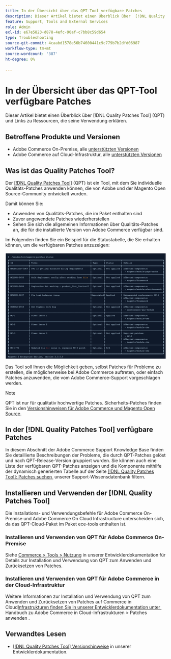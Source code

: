 ```yaml
---
title: In der Übersicht über das QPT-Tool verfügbare Patches
description: Dieser Artikel bietet einen Überblick über  [!DNL Quality Patches Tool]  (QPT) und Links zu Ressourcen, die seine Verwendung erklären.
feature: Support, Tools and External Services
role: Admin
exl-id: e67e5823-d878-4efc-90af-c7bb8c59d654
type: Troubleshooting
source-git-commit: 4caabd1578e56b74600441c9c779b7b2dfd06987
workflow-type: tm+mt
source-wordcount: '387'
ht-degree: 0%

---
```


# In der Übersicht über das QPT-Tool verfügbare Patches

Dieser Artikel bietet einen Überblick über [!DNL Quality Patches Tool] (QPT) und Links zu Ressourcen, die seine Verwendung erklären.

## Betroffene Produkte und Versionen

* Adobe Commerce On-Premise, alle [unterstützten Versionen](https://www.adobe.com/content/dam/cc/en/legal/terms/enterprise/pdfs/Adobe-Commerce-Software-Lifecycle-Policy.pdf)
* Adobe Commerce auf Cloud-Infrastruktur, alle [unterstützten Versionen](https://www.adobe.com/content/dam/cc/en/legal/terms/enterprise/pdfs/Adobe-Commerce-Software-Lifecycle-Policy.pdf)

## Was ist das Quality Patches Tool?

Der [[!DNL Quality Patches Tool]](https://github.com/magento/quality-patches) (QPT) ist ein Tool, mit dem Sie individuelle Qualitäts-Patches anwenden können, die von Adobe und der Magento Open Source-Community entwickelt wurden.

Damit können Sie:

* Anwenden von Qualitäts-Patches, die im Paket enthalten sind
* Zuvor angewendete Patches wiederherstellen
* Sehen Sie sich die allgemeinen Informationen über Qualitäts-Patches an, die für die installierte Version von Adobe Commerce verfügbar sind.

Im Folgenden finden Sie ein Beispiel für die Statustabelle, die Sie erhalten können, um die verfügbaren Patches anzuzeigen:

![Quality Patches Tool-Statustabelle mit verfügbaren Patches und deren Installationsstatus](/help/assets/tools/status_table.png)

Das Tool soll Ihnen die Möglichkeit geben, selbst Patches für Probleme zu erstellen, die möglicherweise bei Adobe Commerce auftreten, oder einfach Patches anzuwenden, die vom Adobe Commerce-Support vorgeschlagen werden.

>[!NOTE]
>
>QPT ist nur für qualitativ hochwertige Patches. Sicherheits-Patches finden Sie in den [Versionshinweisen für Adobe Commerce und Magento Open Source](https://experienceleague.adobe.com/docs/commerce-operations/release/notes/overview.html).

## In der [!DNL Quality Patches Tool] verfügbare Patches

In diesem Abschnitt der Adobe Commerce Support Knowledge Base finden Sie detaillierte Beschreibungen der Probleme, die durch QPT-Patches gelöst und nach QPT-Release-Version gruppiert wurden.
Sie können auch eine Liste der verfügbaren QPT-Patches anzeigen und die Komponente mithilfe der dynamisch generierten Tabelle auf der Seite [[!DNL Quality Patches Tool]: Patches suchen &#x200B;](https://experienceleague.adobe.com/tools/commerce-quality-patches/index.html) unserer Support-Wissensdatenbank filtern.

## Installieren und Verwenden der [!DNL Quality Patches Tool]

Die Installations- und Verwendungsbefehle für Adobe Commerce On-Premise und Adobe Commerce On Cloud Infrastructure unterscheiden sich, da das QPT-Cloud-Paket im Paket ece-tools enthalten ist.

### Installieren und Verwenden von QPT für Adobe Commerce On-Premise

Siehe [Commerce > Tools > Nutzung](../usage.md) in unserer Entwicklerdokumentation für Details zur Installation und Verwendung von QPT zum Anwenden und Zurücksetzen von Patches.

### Installieren und Verwenden von QPT für Adobe Commerce in der Cloud-Infrastruktur

Weitere Informationen zur Installation und Verwendung von QPT zum Anwenden und Zurücksetzen von Patches auf Commerce in Cloud[Infrastrukturen finden Sie in unserer Entwicklerdokumentation unter &#x200B;](https://experienceleague.adobe.com/docs/commerce-cloud-service/user-guide/develop/upgrade/apply-patches.html)Handbuch zu Adobe Commerce in Cloud-Infrastrukturen > Patches anwenden .

## Verwandtes Lesen

* [[!DNL Quality Patches Tool] Versionshinweise](https://experienceleague.adobe.com/docs/commerce-operations/tools/quality-patches-tool/release-notes.html) in unserer Entwicklerdokumentation.
